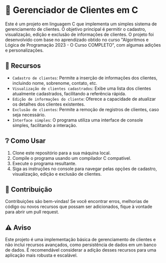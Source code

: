# :file_folder: Gerenciador de Clientes em C
Este é um projeto em linguagem C que implementa um simples sistema de gerenciamento de clientes. O objetivo principal é permitir o cadastro, visualização, edição e exclusão de informações de clientes. O projeto foi desenvolvido com base no aprendizado obtido no curso "Algoritmos e Lógica de Programação 2023 - O Curso COMPLETO", com algumas adições e personalizações.

## :hammer: Recursos
* `Cadastro de clientes`: Permite a inserção de informações dos clientes, incluindo nome, sobrenome, contato, etc.
* `Visualização de clientes cadastrados`: Exibe uma lista dos clientes atualmente cadastrados, facilitando a referência rápida.
* `Edição de informações do cliente`: Oferece a capacidade de atualizar os detalhes dos clientes existentes.
* `Exclusão de clientes`: Permite a remoção de registros de clientes, caso seja necessário.
* `Interface simples`: O programa utiliza uma interface de console simples, facilitando a interação.

## :grey_question: Como Usar
1. Clone este repositório para a sua máquina local.
1. Compile o programa usando um compilador C compatível.
1. Execute o programa resultante.
1. Siga as instruções no console para navegar pelas opções de cadastro, visualização, edição e exclusão de clientes.

## :handshake: Contribuição
Contribuições são bem-vindas! Se você encontrar erros, melhorias de código ou novos recursos que possam ser adicionados, fique à vontade para abrir um pull request.

## :warning: Aviso 
Este projeto é uma implementação básica de gerenciamento de clientes e não inclui recursos avançados, como persistência de dados em um banco de dados. É recomendável considerar a adição desses recursos para uma aplicação mais robusta e escalável.

